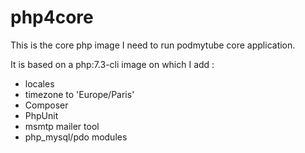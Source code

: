 # php4core

This is the core php image I need to run podmytube core application.

It is based on a php:7.3-cli image on which I add :
- locales
- timezone to 'Europe/Paris'
- Composer 
- PhpUnit
- msmtp mailer tool
- php_mysql/pdo modules

